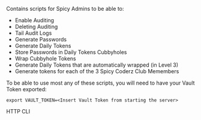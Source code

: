Contains scripts for Spicy Admins to be able to:
  * Enable Auditing
  * Deleting Auditing
  * Tail Audit Logs
  * Generate Passwords
  * Generate Daily Tokens
  * Store Passwords in Daily Tokens Cubbyholes
  * Wrap Cubbyhole Tokens
  * Generate Daily Tokens that are automatically wrapped (in Level 3)
  * Generate tokens for each of the 3 Spicy Coderz Club Memembers

To be able to use most any of these scripts, you will need to have your Vault Token exported:
```
export VAULT_TOKEN=<Insert Vault Token from starting the server>
```

HTTP
CLI
